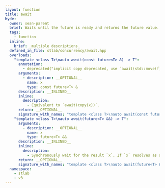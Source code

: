 ```yaml
---
layout: function
title: await
hyde:
  owner: sean-parent
  brief: Waits until the future is ready and returns the future value.
  tags:
    - function
  inline:
    brief: _multiple descriptions_
  defined_in_file: stlab/concurrency/await.hpp
  overloads:
    "template <class T>\nauto await(const future<T> &) -> T":
      annotation:
        - deprecated("implicit copy deprecated, use `await(std::move(f))` or `await(stlab::copy(f))` instead.")
      arguments:
        - description: __OPTIONAL__
          name: x
          type: const future<T> &
      description: __INLINED__
      inline:
        description:
          - Equivalent to `await(copy(x))`.
      return: __OPTIONAL__
      signature_with_names: "template <class T>\nauto await(const future<T> & x) -> T"
    "template <class T>\nauto await(future<T> &&) -> T":
      arguments:
        - description: __OPTIONAL__
          name: x
          type: future<T> &&
      description: __INLINED__
      inline:
        description:
          - Synchronously wait for the result `x`. If `x` resolves as an exception, the exception is rethrown. When using the portable task system, an additional thread is added to the pool if no threads are available and the maximum number of threads has not been reached.
      return: __OPTIONAL__
      signature_with_names: "template <class T>\nauto await(future<T> && x) -> T"
  namespace:
    - stlab
    - v3
---
```


